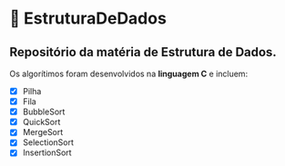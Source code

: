 # 🤖 EstruturaDeDados
## Repositório da matéria de Estrutura de Dados.

Os algorítimos foram desenvolvidos na __linguagem C__ e incluem:

- [X] Pilha
- [X] Fila
- [X] BubbleSort
- [X] QuickSort
- [X] MergeSort
- [X] SelectionSort
- [X] InsertionSort
